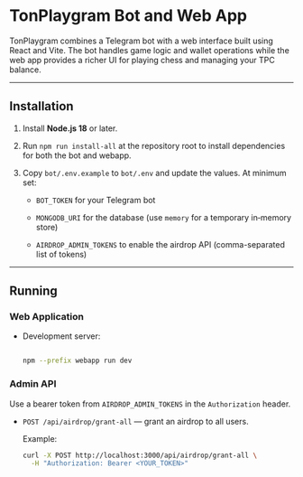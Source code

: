 # TonPlaygram Bot and Web App

TonPlaygram combines a Telegram bot with a web interface built using React and Vite. The bot handles game logic and wallet operations while the web app provides a richer UI for playing chess and managing your TPC balance.

---

## Installation

1. Install **Node.js 18** or later.

2. Run `npm run install-all` at the repository root to install dependencies for both the bot and webapp.

3. Copy `bot/.env.example` to `bot/.env` and update the values. At minimum set:

   - `BOT_TOKEN` for your Telegram bot

   - `MONGODB_URI` for the database (use `memory` for a temporary in‑memory store)

   - `AIRDROP_ADMIN_TOKENS` to enable the airdrop API (comma-separated list of tokens)

---

## Running

### Web Application

- Development server:  

  ```bash

  npm --prefix webapp run dev
  ```

### Admin API

Use a bearer token from `AIRDROP_ADMIN_TOKENS` in the `Authorization` header.

- `POST /api/airdrop/grant-all` — grant an airdrop to all users.

  Example:

  ```bash
  curl -X POST http://localhost:3000/api/airdrop/grant-all \
    -H "Authorization: Bearer <YOUR_TOKEN>"
  ```

